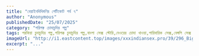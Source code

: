 ```yaml
---
title: "বেয়াইনদিদিমণির পেটিকোট পর্ব ৭"
author: "Anonymous"
publishedDate: "25/07/2025"
category: "পরিপক্ব চোদাচুদির গল্প"
tags: পরকিয়া চুদাচুদির গল্প,পরিপক্ক চুদাচুদির গল্প,বাংলা সেক্স স্টোরি,দেওরের চোদা খাওয়া,পারিবারিক সেক্স,বেঙ্গলি সেক্স চটি,বৌদি চোদার গল্প,ভাসুরের চোদা খাওয়া,পরকিয়া চুদাচুদির গল্প,পরিপক্ক চুদাচুদির গল্প,বাংলা সেক্স স্টোরি,পরকিয়া চুদাচুদির গল্প,পরিপক্ক চুদাচুদির গল্প,বাংলা সেক্স স্টোরি,পরকিয়া চুদাচুদির গল্প,পরিপক্ক চুদাচুদির গল্প,বাংলা সেক্স স্টোরি,পরকিয়া চুদাচুদির গল্প,পরিপক্ক চুদাচুদির গল্প,বাংলা সেক্স স্টোরি,পরকিয়া চুদাচুদির গল্প,পরিপক্ক চুদাচুদির গল্প,পোঁদ মারার গল্প,বেঙ্গলি সেক্স চটি,পরকিয়া চুদাচুদির গল্প,পরিপক্ক চুদাচুদির গল্প,বাংলা সেক্স স্টোরি,পরকিয়া চুদাচুদির গল্প,পরিপক্ক চুদাচুদির গল্প,বাংলা সেক্স স্টোরি,পরকিয়া চুদাচুদির গল্প,পরিপক্ক চুদাচুদির গল্প,পোঁদ মারার গল্প,বেঙ্গলি সেক্স চটি,পরকিয়া চুদাচুদির গল্প,পরিপক্ক চুদাচুদির গল্প,পোঁদ মারার গল্প,বেঙ্গলি সেক্স চটি,পরকিয়া চুদাচুদির গল্প,পরিপক্ক চুদাচুদির গল্প,পোঁদ মারার গল্প,বেঙ্গলি সেক্স চটি,পরিপক্ক চুদাচুদির গল্প,বিধবা চোদার গল্প,বেঙ্গলি পর্ন স্টোরি,দেওরের চোদা খাওয়া,পারিবারিক সেক্স,বেঙ্গলি সেক্স চটি,বৌদি চোদার গল্প,ভাসুরের চোদা খাওয়া,পরিপক্ক চুদাচুদির গল্প,বিধবা চোদার গল্প,বেঙ্গলি পর্ন স্টোরি
imageUrl: "http://i1.eastcontent.top/images/xxxindiansex.pro/39/296_Big.jpg"
excerpt: "..."
---
```



